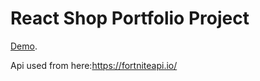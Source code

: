 # React Shop Portfolio Project

[Demo](https://Isamyrat.github.io/react-shop).


Api used from here:https://fortniteapi.io/
